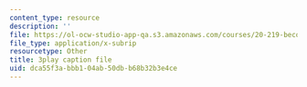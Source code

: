 ```yaml
---
content_type: resource
description: ''
file: https://ol-ocw-studio-app-qa.s3.amazonaws.com/courses/20-219-becoming-the-next-bill-nye-writing-and-hosting-the-educational-show-january-iap-2015/dca55f3abbb104ab50dbb68b32b3e4ce_TXkB42FCriU.srt
file_type: application/x-subrip
resourcetype: Other
title: 3play caption file
uid: dca55f3a-bbb1-04ab-50db-b68b32b3e4ce
---
```

